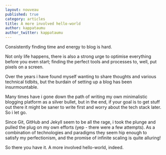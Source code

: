 ```yaml
---
layout: nouveau
published: true
category: articles
title: A more involved hello-world
author: kappataumu
author_twitter: kappataumu
---
```


Consistently finding time and energy to blog is hard.

Not only life happens, there is also a strong urge to optimise everything before you even start; finding the perfect tools and processes to, well, put pixels on a screen.

<!--more-->

Over the years i have found myself wanting to share thoughts and various technical tidbits, but the burdain of setting up a blog has been insurmountable.

Many times have i gone down the path of writing my own minimalistic blogging platform as a silver bullet, but in the end, if your goal is to get stuff out there it might be saner to write first and worry about the tech stack later. So i let go.

Since Git, GitHub and Jekyll seem to be all the rage, i took the plunge and pulled the plug on my own efforts (yep - there were a few attempts). As a combination of technologies and paradigms they seem hip enough to satisfy my perfectionism, and the promise of infinite scaling is quite alluring!

So there you have it. A more involved hello-world, indeed.
